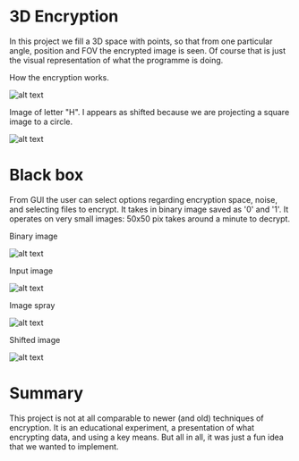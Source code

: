 # 3D Encryption

In this project we fill a 3D space with points, so that from one particular angle, position and FOV the encrypted image is seen. Of course that is just the visual representation of what the programme is doing.

How the encryption works.

![alt text](https://github.com/M2etroline/ProjectBase/blob/master/Rotation_view_example.gif?raw=true)

Image of letter "H". I appears as shifted because we are projecting a square image to a circle. 

![alt text](https://github.com/M2etroline/ProjectBase/blob/master/Picture_view_example.png?raw=true)

# Black box

From GUI the user can select options regarding encryption space, noise, and selecting files to encrypt. It takes in binary image saved as '0' and '1'. It operates on very small images: 50x50 pix takes around a minute to decrypt.

Binary image

![alt text](https://github.com/M2etroline/ProjectBase/blob/master/Image_coded.png?raw=true)

Input image

![alt text](https://github.com/M2etroline/ProjectBase/blob/master/Image.png?raw=true)

Image spray

![alt text](https://github.com/M2etroline/ProjectBase/blob/master/Spray.png?raw=true)

Shifted image

![alt text](https://github.com/M2etroline/ProjectBase/blob/master/Shifted_Image.png?raw=true)

# Summary

This project is not at all comparable to newer (and old) techniques of encryption. It is an educational experiment, a presentation of what encrypting data, and using a key means. But all in all, it was just a fun idea that we wanted to implement.


